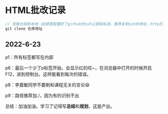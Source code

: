 # HTML批改记录

```js
// 克隆仓库到本地（前提是配置好了github的ssh公钥和私钥，推荐复制ssh的地址，http的地址可能会每次输入密码验证，过于麻烦）
git clone 仓库地址
```

## 2022-6-23

p1：所有标签都写在<html></html>内部

p6：最后一个少了p标签开始，会显示红的哎~，在浏览器中打开的时候开启F12，进到控制台。这样能看到每次的错误。

p8：李嘉敏同学不要刷和课程无关的言论😄

p9：路径推荐加./，因为有的识别不出

总结：加油加油。学习了记得写**总结**和**规划**，这是产出。